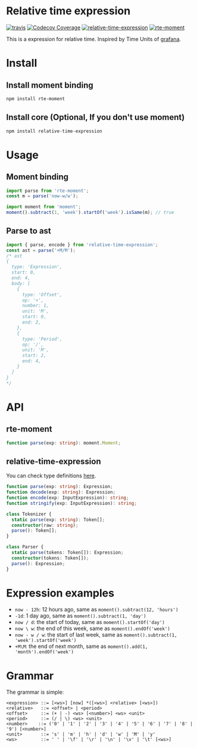 # Relative time expression

[![travis](https://img.shields.io/travis/Frezc/relative-time-expression/master.svg?style=flat-square)](https://travis-ci.org/Frezc/relative-time-expression)
[![Codecov Coverage](https://img.shields.io/codecov/c/github/Frezc/relative-time-expression/master.svg?style=flat-square)](https://codecov.io/gh/Frezc/relative-time-expression/)
[![relative-time-expression](https://img.shields.io/npm/v/relative-time-expression.svg?style=flat-square)](https://www.npmjs.org/package/relative-time-expression)
[![rte-moment](https://img.shields.io/npm/v/rte-moment.svg?style=flat-square)](https://www.npmjs.org/package/rte-moment)

This is a expression for relative time. Inspired by Time Units of [grafana](https://grafana.com/).

# Install

## Install moment binding
```sh
npm install rte-moment
```

## Install core (Optional, If you don't use moment)
```sh
npm install relative-time-expression
```

# Usage

## Moment binding
```javascript
import parse from 'rte-moment';
const m = parse('now-w/w');

import moment from 'moment';
moment().subtract(1, 'week').startOf('week').isSame(m); // true
```

## Parse to ast
```javascript
import { parse, encode } from 'relative-time-expression';
const ast = parse('+M/M');
/* ast
{
  type: 'Expression',
  start: 0,
  end: 4,
  body: [
    {
      type: 'Offset',
      op: '+',
      number: 1,
      unit: 'M',
      start: 0,
      end: 2,
    },
    {
      type: 'Period',
      op: '/',
      unit: 'M',
      start: 2,
      end: 4,
    }
  ]
}
*/
```

# API

## rte-moment
```typescript
function parse(exp: string): moment.Moment;
```

## relative-time-expression
You can check type definitions [here](https://github.com/Frezc/relative-time-expression/blob/master/packages/core/src/interface.ts).
```typescript
function parse(exp: string): Expression;
function decode(exp: string): Expression;
function encode(exp: InputExpression): string;
function stringify(exp: InputExpression): string;

class Tokenizer {
  static parse(exp: string): Token[];
  constructor(raw: string);
  parse(): Token[];
}

class Parser {
  static parse(tokens: Token[]): Expression;
  constructor(tokens: Token[]);
  parse(): Expression;
}
```

# Expression examples

- `now - 12h`: 12 hours ago, same as `moment().subtract(12, 'hours')`
- `-1d`: 1 day ago, same as `moment().subtract(1, 'day')`
- `now / d`: the start of today, same as `moment().startOf('day')`
- `now \ w`: the end of this week, same as `moment().endOf('week')`
- `now - w / w`: the start of last week, same as `moment().subtract(1, 'week').startOf('week')`
- `+M\M`: the end of next month, same as `moment().add(1, 'month').endOf('week')`

# Grammar

The grammar is simple:

```bnf
<expression> ::= [<ws>] [now] *([<ws>] <relative> [<ws>])
<relative>   ::= <offset> | <period>
<offset>     ::= (+ | -) <ws> [<number>] <ws> <unit>
<period>     ::= (/ | \) <ws> <unit>
<number>    ::= ('0' | '1' | '2' | '3' | '4' | '5' | '6' | '7' | '8' | '9') [<number>]
<unit>       ::= 's' | 'm' | 'h' | 'd' | 'w' | 'M' | 'y'
<ws>         ::= ' ' | '\f' | '\r' | '\n' | '\v' | '\t' [<ws>]
```
